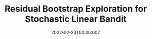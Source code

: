 ---
authors:
- admin
- Chi-Hua, Wang
date: "2022-02-23T00:00:00Z"
doi: ""
featured: true
projects:
- internal-project
publication: ""
publication_short: ""
publication_types:
- "3"
publishDate: "2022-02-23T00:00:00Z"
tags:
- publications
title: Residual Bootstrap Exploration for Stochastic Linear Bandit
url_pdf: https://arxiv.org/pdf/2202.11474.pdf
---